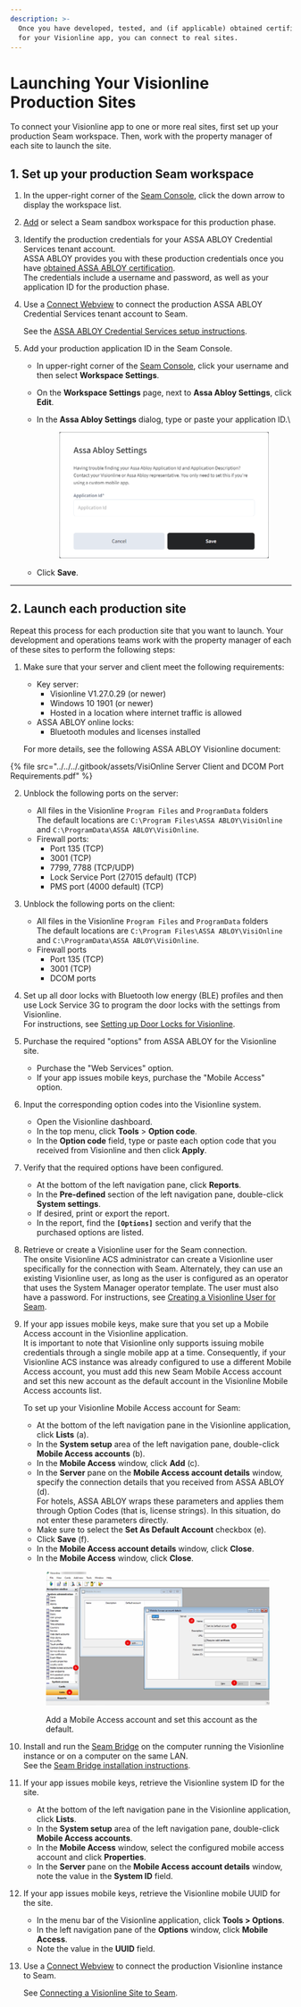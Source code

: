 ```yaml
---
description: >-
  Once you have developed, tested, and (if applicable) obtained certification
  for your Visionline app, you can connect to real sites.
---
```


# Launching Your Visionline Production Sites

To connect your Visionline app to one or more real sites, first set up your production Seam workspace. Then, work with the property manager of each site to launch the site.

## 1. Set up your production Seam workspace

1. In the upper-right corner of the [Seam Console](https://console.seam.co/), click the down arrow to display the workspace list.
2. [Add](../../../core-concepts/workspaces/#create-a-sandbox-workspace) or select a Seam sandbox workspace for this production phase.
3. Identify the production credentials for your ASSA ABLOY Credential Services tenant account.\
   ASSA ABLOY provides you with these production credentials once you have [obtained ASSA ABLOY certification](obtaining-assa-abloy-certification-for-your-visionline-mobile-app.md).\
   The credentials include a username and password, as well as your application ID for the production phase.
4.  Use a [Connect Webview](../../../core-concepts/connect-webviews/) to connect the production ASSA ABLOY Credential Services tenant account to Seam.

    See the [ASSA ABLOY Credential Services setup instructions](../../../device-guides/assa-abloy-credential-services-credential-manager-in-development.md).
5. Add your production application ID in the Seam Console.
   * In upper-right corner of the [Seam Console](https://console.seam.co/), click your username and then select **Workspace Settings**.
   * On the **Workspace Settings** page, next to **Assa Abloy Settings**, click **Edit**.
   *   In the **Assa Abloy Settings** dialog, type or paste your application ID.\


       <figure><img src="../../../.gitbook/assets/assa-abloy-settings.png" alt="Specify your ASSA ABLOY application ID." width="375"><figcaption></figcaption></figure>
   * Click **Save**.

***

## 2. Launch each production site

Repeat this process for each production site that you want to launch. Your development and operations teams work with the property manager of each of these sites to perform the following steps:

1.  Make sure that your server and client meet the following requirements:

    * Key server:
      * Visionline V1.27.0.29 (or newer)
      * Windows 10 1901 (or newer)
      * Hosted in a location where internet traffic is allowed
    * ASSA ABLOY online locks:
      * Bluetooth modules and licenses installed

    For more details, see the following ASSA ABLOY Visionline document:

{% file src="../../../.gitbook/assets/VisiOnline Server Client and DCOM Port Requirements.pdf" %}

2. Unblock the following ports on the server:
   * All files in the Visionline `Program Files` and `ProgramData` folders\
     The default locations are `C:\Program Files\ASSA ABLOY\VisiOnline` and `C:\ProgramData\ASSA ABLOY\VisiOnline`.
   * Firewall ports:
     * Port 135 (TCP)
     * 3001 (TCP)
     * 7799, 7788 (TCP/UDP)
     * Lock Service Port (27015 default) (TCP)
     * PMS port (4000 default) (TCP)
3. Unblock the following ports on the client:
   * All files in the Visionline `Program Files` and `ProgramData` folders\
     The default locations are `C:\Program Files\ASSA ABLOY\VisiOnline` and `C:\ProgramData\ASSA ABLOY\VisiOnline`.
   * Firewall ports
     * Port 135 (TCP)
     * 3001 (TCP)
     * DCOM ports
4. Set up all door locks with Bluetooth low energy (BLE) profiles and then use Lock Service 3G to program the door locks with the settings from Visionline.\
   For instructions, see [Setting up Door Locks for Visionline](setting-up-door-locks-for-visionline.md).
5. Purchase the required "options" from ASSA ABLOY for the Visionline site.
   * Purchase the "Web Services" option.
   * If your app issues mobile keys, purchase the "Mobile Access" option.
6. Input the corresponding option codes into the Visionline system.
   * Open the Visionline dashboard.
   * In the top menu, click **Tools** > **Option code**.
   * In the **Option code** field, type or paste each option code that you received from Visionline and then click **Apply**.
7. Verify that the required options have been configured.
   * At the bottom of the left navigation pane, click **Reports**.
   * In the **Pre-defined** section of the left navigation pane, double-click **System settings**.
   * If desired, print or export the report.
   * In the report, find the **`[Options]`** section and verify that the purchased options are listed.
8. Retrieve or create a Visionline user for the Seam connection.\
   The onsite Visionline ACS administrator can create a Visionline user specifically for the connection with Seam. Alternately, they can use an existing Visionline user, as long as the user is configured as an operator that uses the System Manager operator template. The user must also have a password. For instructions, see [Creating a Visionline User for Seam](creating-a-visionline-user-for-seam.md).
9.  If your app issues mobile keys, make sure that you set up a Mobile Access account in the Visionline application.\
    It is important to note that Visionline only supports issuing mobile credentials through a single mobile app at a time. Consequently, if your Visionline ACS instance was already configured to use a different Mobile Access account, you must add this new Seam Mobile Access account and set this new account as the default account in the Visionline Mobile Access accounts list.

    To set up your Visionline Mobile Access account for Seam:

    * At the bottom of the left navigation pane in the Visionline application, click **Lists** (a).
    * In the **System setup** area of the left navigation pane, double-click **Mobile Access accounts** (b).
    * In the **Mobile Access** window, click **Add** (c).
    * In the **Server** pane on the **Mobile Access account details** window, specify the connection details that you received from ASSA ABLOY (d).\
      For hotels, ASSA ABLOY wraps these parameters and applies them through Option Codes (that is, license strings). In this situation, do not enter these parameters directly.
    * Make sure to select the **Set As Default Account** checkbox (e).
    * Click **Save** (f).
    * In the **Mobile Access account details** window, click **Close**.
    * In the **Mobile Access** window, click **Close**.

    <figure><img src="../../../.gitbook/assets/visionline-add-mobile-access-account.png" alt="Add a Mobile Access account and set this account as the default."><figcaption><p>Add a Mobile Access account and set this account as the default.</p></figcaption></figure>
10. Install and run the [Seam Bridge](../../../capability-guides/seam-bridge.md) on the computer running the Visionline instance or on a computer on the same LAN.\
    See the [Seam Bridge installation instructions](../../../capability-guides/seam-bridge.md#installation-instructions).
11. If your app issues mobile keys, retrieve the Visionline system ID for the site.
    * At the bottom of the left navigation pane in the Visionline application, click **Lists**.
    * In the **System setup** area of the left navigation pane, double-click **Mobile Access accounts**.
    * In the **Mobile Access** window, select the configured mobile access account and click **Properties**.
    * In the **Server** pane on the **Mobile Access account details** window, note the value in the **System ID** field.
12. If your app issues mobile keys, retrieve the Visionline mobile UUID for the site.
    * In the menu bar of the Visionline application, click **Tools > Options**.
    * In the left navigation pane of the **Options** window, click **Mobile Access**.
    * Note the value in the **UUID** field.
13. Use a [Connect Webview](../../../core-concepts/connect-webviews/) to connect the production Visionline instance to Seam.

    See [Connecting a Visionline Site to Seam](connecting-a-visionline-site-to-seam.md).
